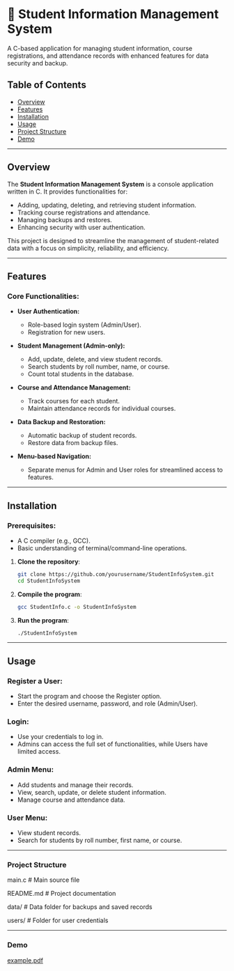 # 🌟 Student Information Management System

A C-based application for managing student information, course registrations, and attendance records with enhanced features for data security and backup.

## Table of Contents
- [Overview](#overview)
- [Features](#features)
- [Installation](#installation)
- [Usage](#usage)
- [Project Structure](#project-structure)
- [Demo](#demo)

---
## Overview

The **Student Information Management System** is a console application written in C. It provides functionalities for:
- Adding, updating, deleting, and retrieving student information.
- Tracking course registrations and attendance.
- Managing backups and restores.
- Enhancing security with user authentication.

This project is designed to streamline the management of student-related data with a focus on simplicity, reliability, and efficiency.

---

## Features
### Core Functionalities:
- **User Authentication:**
  - Role-based login system (Admin/User).
  - Registration for new users.

- **Student Management (Admin-only):**
  - Add, update, delete, and view student records.
  - Search students by roll number, name, or course.
  - Count total students in the database.

- **Course and Attendance Management:**
  - Track courses for each student.
  - Maintain attendance records for individual courses.

- **Data Backup and Restoration:**
  - Automatic backup of student records.
  - Restore data from backup files.

- **Menu-based Navigation:**
  - Separate menus for Admin and User roles for streamlined access to features.
---
 ## Installation
 
 ### Prerequisites:
- A C compiler (e.g., GCC).
- Basic understanding of terminal/command-line operations.
  
1. **Clone the repository**:
    ```bash
    git clone https://github.com/yourusername/StudentInfoSystem.git
    cd StudentInfoSystem 
    ```

2. **Compile the program**:
    ```bash
    gcc StudentInfo.c -o StudentInfoSystem
    ```

3. **Run the program**:
    ```bash
    ./StudentInfoSystem
    ```
--- 

## Usage

### Register a User:
- Start the program and choose the Register option.
- Enter the desired username, password, and role (Admin/User).

### Login:
- Use your credentials to log in.
- Admins can access the full set of functionalities, while Users have limited access.

### Admin Menu:
- Add students and manage their records.
- View, search, update, or delete student information.
- Manage course and attendance data.

### User Menu:
- View student records.
- Search for students by roll number, first name, or course.

--- 
### Project Structure

main.c                   # Main source file  

README.md                # Project documentation

data/                    # Data folder for backups and saved records

users/                   # Folder for user credentials

--- 
### Demo


[example.pdf](https://github.com/user-attachments/files/18265397/example.pdf)
